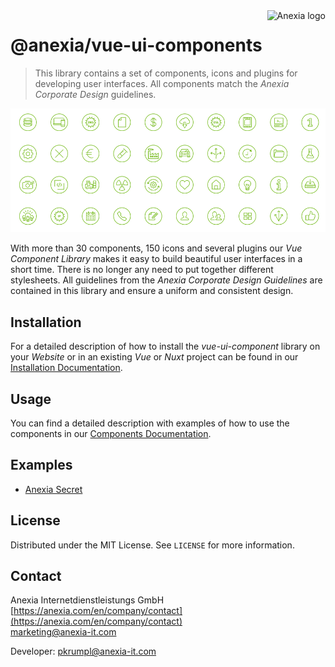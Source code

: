<a href="https://anexia.com/">
    <img src="https://anexia.com/fileadmin/anexia-www-3/images/anexia.svg" alt="Anexia logo" title="Anexia" align="right" height="60" />
</a>

# @anexia/vue-ui-components

> This library contains a set of components, icons and plugins for developing user interfaces. All components match the *Anexia Corporate Design* guidelines.

![Demo](https://github.com/anexia-it/vue-ui-components/blob/master/docs/img/icons.png)

With more than 30 components, 150 icons and several plugins our *Vue Component Library* makes it easy to build beautiful user interfaces in a short time. There is no longer any need to put together different stylesheets. All guidelines from the *Anexia Corporate Design Guidelines* are contained in this library and ensure a uniform and consistent design.

## Installation

For a detailed description of how to install the *vue-ui-component* library on your *Website* or in an existing *Vue* or *Nuxt* project can be found in our [Installation Documentation](https://anexia-it.github.io/vue-ui-components/#/Documentation?id=installation).

## Usage

You can find a detailed description with examples of how to use the components in our [Components Documentation](https://anexia-it.github.io/vue-ui-components/#/Components).

## Examples

- [Anexia Secret](https://secret.anexia.com)

## License

Distributed under the MIT License. See ```LICENSE``` for more information.

## Contact

Anexia Internetdienstleistungs GmbH  
[https://anexia.com/en/company/contact](https://anexia.com/en/company/contact)  
[marketing@anexia-it.com](mailto:marketing@anexia-it.com)  

Developer: [pkrumpl@anexia-it.com](mailto:pkrumpl@anexia-it.com)  